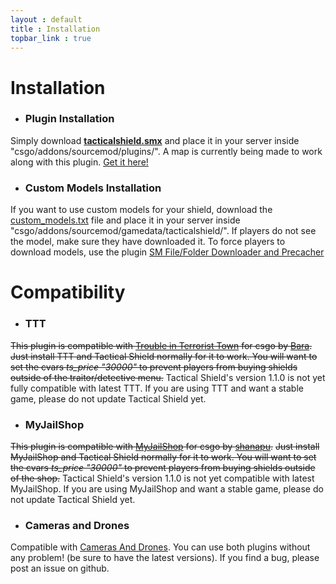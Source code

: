 ```yaml
---
layout : default
title : Installation
topbar_link : true
---
```


# Installation


 * ### Plugin Installation
Simply download **[tacticalshield.smx](https://github.com/Keplyx/tacticalshield/raw/master/csgo/addons/sourcemod/plugins/tacticalshield.smx)** and place it in your server inside "csgo/addons/sourcemod/plugins/".
A map is currently being made to work along with this plugin. [Get it here!](http://steamcommunity.com/sharedfiles/filedetails/?id=1102250426)

 * ### Custom Models Installation
If you want to use custom models for your shield, download the [custom_models.txt](https://github.com/Keplyx/tacticalshield/blob/master/csgo/addons/sourcemod/gamedata/tacticalshield/custom_models.txt) file and place it in your server inside "csgo/addons/sourcemod/gamedata/tacticalshield/".
If players do not see the model, make sure they have downloaded it.
To force players to download models, use the plugin [SM File/Folder Downloader and Precacher](https://forums.alliedmods.net/showthread.php?p=602270)

# Compatibility
 * ### TTT
~~This plugin is compatible with [Trouble in Terrorist Town](https://github.com/Bara/TroubleinTerroristTown) for csgo by [Bara](https://github.com/Bara).~~
~~Just install TTT and Tactical Shield normally for it to work.
You will want to set the cvars *ts_price "30000"* to prevent players from buying shields outside of the traitor/detective menu.~~
<span class='warning-text'>Tactical Shield's version 1.1.0 is not yet fully compatible with latest TTT. If you are using TTT and want a stable game, please do not update Tactical Shield yet.</span>

 * ### MyJailShop
~~This plugin is compatible with [MyJailShop](https://github.com/shanapu/MyJailShop) for csgo by [shanapu](https://github.com/shanapu).~~
~~Just install MyJailShop and Tactical Shield normally for it to work.
You will want to set the cvars *ts_price "30000"* to prevent players from buying shields outside of the shop.~~
<span class='warning-text'>Tactical Shield's version 1.1.0 is not yet compatible with latest MyJailShop. If you are using MyJailShop and want a stable game, please do not update Tactical Shield yet.</span>

 * ### Cameras and Drones
Compatible with [Cameras And Drones](https://keplyx.github.io/cameras-and-drones/).
You can use both plugins without any problem! (be sure to have the latest versions).
If you find a bug, please post an issue on github.
